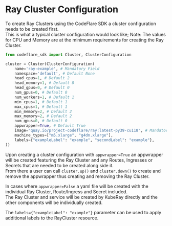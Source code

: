 # Ray Cluster Configuration

To create Ray Clusters using the CodeFlare SDK a cluster configuration needs to be created first.<br>
This is what a typical cluster configuration would look like; Note: The values for CPU and Memory are at the minimum requirements for creating the Ray Cluster.

```python
from codeflare_sdk import Cluster, ClusterConfiguration

cluster = Cluster(ClusterConfiguration(
    name='ray-example', # Mandatory Field
    namespace='default', # Default None
    head_cpus=1, # Default 2
    head_memory=1, # Default 8
    head_gpus=0, # Default 0
    num_gpus=0, # Default 0
    num_workers=1, # Default 1
    min_cpus=1, # Default 1
    max_cpus=1, # Default 1
    min_memory=2, # Default 2
    max_memory=2, # Default 2
    num_gpus=0, # Default 0
    appwrapper=True, # Default True
    image="quay.io/project-codeflare/ray:latest-py39-cu118", # Mandatory Field
    machine_types=["m5.xlarge", "g4dn.xlarge"],
    labels={"exampleLabel": "example", "secondLabel": "example"},
))
```

Upon creating a cluster configuration with `appwrapper=True` an appwrapper will be created featuring the Ray Cluster and any Routes, Ingresses or Secrets that are needed to be created along side it.<br>
From there a user can call `cluster.up()` and `cluster.down()` to create and remove the appwrapper thus creating and removing the Ray Cluster.

In cases where `appwrapper=False` a yaml file will be created with the individual Ray Cluster, Route/Ingress and Secret included.<br>
The Ray Cluster and service will be created by KubeRay directly and the other components will be individually created.

The `labels={"exampleLabel": "example"}` parameter can be used to apply additional labels to the RayCluster resource.

